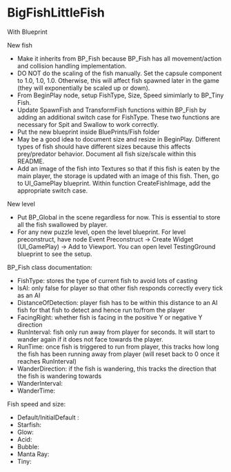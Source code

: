 # BigFishLittleFish
With Blueprint

New fish 
- Make it inherits from BP_Fish because BP_Fish has all movement/action and collision handling implementation.
- DO NOT do the scaling of the fish manually. Set the capsule component to 1.0, 1.0, 1.0. Otherwise, this will affect fish spawned later in the game (they will exponentially be scaled up or down).
- From BeginPlay node, setup FishType, Size, Speed simimlarly to BP_Tiny Fish.
- Update SpawnFish and TransformFish functions within BP_Fish by adding an additional switch case for FishType. These two functions are necessary for Spit and Swallow to work correctly.
- Put the new blueprint inside BluePrints/Fish folder
- May be a good idea to document size and resize in BeginPlay. Different types of fish should have different sizes because this affects prey/predator behavior. Document all fish size/scale within this README.
- Add an image of the fish into Textures so that if this fish is eaten by the main player, the storage is updated with an image of this fish. Then, go to UI_GamePlay blueprint. Within function CreateFishImage, add the appropriate switch case. 

New level 
- Put BP_Global in the scene regardless for now. This is essential to store all the fish swallowed by player.
- For any new puzzle level, open the level blueprint. For level preconstruct, have node Event Preconstruct -> Create Widget (UI_GamePlay) -> Add to Viewport. You can open level TestingGround blueprint to see the setup.

BP_Fish class documentation:
- FishType: stores the type of current fish to avoid lots of casting
- IsAI: only false for player so that other fish responds correctly every tick as an AI
- DistanceOfDetection: player fish has to be within this distance to an AI fish for that fish to detect and hence run to/from the player
- FacingRight: whether fish is facing in the positive Y or negative Y direction
- RunInterval: fish only run away from player for <RunInterval> seconds. It will start to wander again if it does not face towards the player.
- RunTime: once fish is triggered to run from player, this tracks how long the fish has been running away from player (will reset back to 0 once it reaches RunInterval)
- WanderDirection: if the fish is wandering, this tracks the direction that the fish is wandering towards
- WanderInterval:
- WanderTime:

Fish speed and size:
- Default/InitialDefault : 
- Starfish:
- Glow: 
- Acid: 
- Bubble:
- Manta Ray: 
- Tiny: 